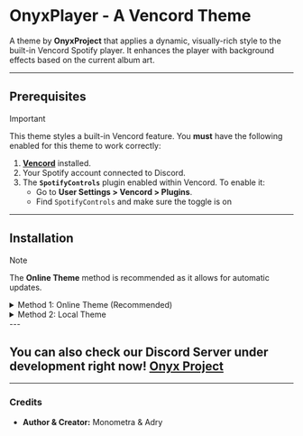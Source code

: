 # OnyxPlayer - A Vencord Theme

A theme by **OnyxProject** that applies a dynamic, visually-rich style to the built-in Vencord Spotify player. It enhances the player with background effects based on the current album art.

---

## Prerequisites

> [!IMPORTANT]
> This theme styles a built-in Vencord feature. You **must** have the following enabled for this theme to work correctly:

1.  **[Vencord](https://vencord.dev/)** installed.
2.  Your Spotify account connected to Discord.
3.  The **`SpotifyControls`** plugin enabled within Vencord. To enable it:
    -   Go to **User Settings > Vencord > Plugins**.
    -   Find `SpotifyControls` and make sure the toggle is on

---

## Installation

> [!note]
> The **Online Theme** method is recommended as it allows for automatic updates.

<details>
<summary>Method 1: Online Theme (Recommended)</summary>

1.  Copy this line of code:
   
    ```ruby
    @import url(`https://raw.githubusercontent.com/Monometra/OnyxPlayer/main/OnyxPlayer.theme.css`)
    ```
    
3.  In Discord, go to **User Settings > Vencord > Themes**.
4.  Under the "Online Themes" section, paste the Line of Code into the input box and press Enter.

</details>

<details>
<summary>Method 2: Local Theme</summary>


1.  Download the `OnyxPlayer.theme.css` file from this repository.
2.  In Discord, go to **User Settings > Vencord > Themes**.
3.  Click the **"Open Themes Folder"** button.
4.  Move the downloaded file into this folder.
</details>
---

## You can also check our Discord Server under development right now! [Onyx Project](https://discord.gg/TaCEYNvb)

---

### Credits

-   **Author & Creator:** Monometra & Adry
